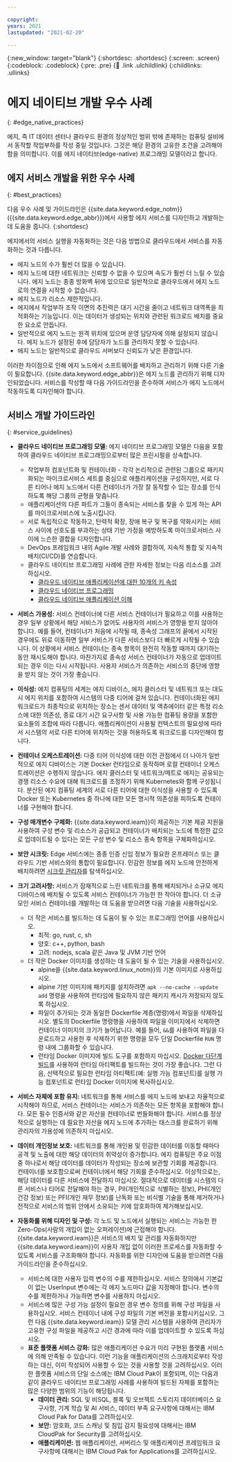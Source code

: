 ```yaml
---

copyright:
years: 2021
lastupdated: "2021-02-20"

---
```


{:new_window: target="blank"}
{:shortdesc: .shortdesc}
{:screen: .screen}
{:codeblock: .codeblock}
{:pre: .pre}
{:child: .link .ulchildlink}
{:childlinks: .ullinks}

# 에지 네이티브 개발 우수 사례
{: #edge_native_practices}

에지, 즉 IT 데이터 센터나 클라우드 환경의 정상적인 범위 밖에 존재하는 컴퓨팅 설비에서 동작할 작업부하를 작성 중일 것입니다. 그것은 해당 환경의 고유한 조건을 고려해야 함을 의미합니다. 이를 에지 네이티브(edge-native) 프로그래밍 모델이라고 합니다.

## 에지 서비스 개발을 위한 우수 사례
{: #best_practices}

다음 우수 사례 및 가이드라인은 {{site.data.keyword.edge_notm}}({{site.data.keyword.edge_abbr}})에서 사용할 에지 서비스를 디자인하고 개발하는 데 도움을 줍니다.
{:shortdesc}

에지에서의 서비스 실행을 자동화하는 것은 다음 방법으로 클라우드에서 서비스를 자동화하는 것과 다릅니다.

* 에지 노드의 수가 훨씬 더 많을 수 있습니다.
* 에지 노드에 대한 네트워크는 신뢰할 수 없을 수 있으며 속도가 훨씬 더 느릴 수 있습니다. 에지 노드는 종종 방화벽 뒤에 있으므로 일반적으로 클라우드에서 에지 노드로의 연결을 시작할 수 없습니다.
* 에지 노드가 리소스 제한적입니다.
* 에지에서 작업부하 조작 이면의 추진력은 대기 시간을 줄이고 네트워크 대역폭을 최적화하는 기능입니다. 이는 데이터가 생성되는 위치와 관련된 워크로드 배치를 중요한 요소로 만듭니다. 
* 일반적으로 에지 노드는 원격 위치에 있으며 운영 담당자에 의해 설정되지 않습니다. 에지 노드가 설정된 후에 담당자가 노드를 관리하지 못할 수 있습니다.
* 에지 노드는 일반적으로 클라우드 서버보다 신뢰도가 낮은 환경입니다.

이러한 차이점으로 인해 에지 노드에서 소프트웨어를 배치하고 관리하기 위해 다른 기술이 필요합니다. {{site.data.keyword.edge_abbr}}은 에지 노드를 관리하기 위해 디자인되었습니다. 서비스를 작성할 때 다음 가이드라인을 준수하여 서비스가 에지 노드에서 작동하도록 디자인해야 합니다.

## 서비스 개발 가이드라인
{: #service_guidelines}


* **클라우드 네이티브 프로그래밍 모델:** 에지 네이티브 프로그래밍 모델은 다음을 포함하여 클라우드 네이티브 프로그래밍으로부터 많은 프린시펄을 상속합니다.

  * 작업부하 컴포넌트화 및 컨테이너화 - 각각 논리적으로 관련된 그룹으로 패키지화되는 마이크로서비스 세트를 중심으로 애플리케이션을 구성하지만, 서로 다른 티어나 에지 노드에서 다른 컨테이너가 가장 잘 동작할 수 있는 장소를 인식하도록 해당 그룹의 균형을 맞춥니다.
  * 애플리케이션의 다른 파트가 그들이 종속되는 서비스를 찾을 수 있게 하는 API를 마이크로서비스에 노출시킵니다.
  * 서로 독립적으로 작동하고, 탄력적 확장, 장애 복구 및 복구를 약화시키는 서비스 사이에 선호도를 부과하는 상태 기반 가정을 예방하도록 마이크로서비스 사이에 느슨한 결합을 디자인합니다.
  * DevOps 프레임워크 내의 Agile 개발 사례와 결합하여, 지속적 통합 및 지속적 배치(CI/CD)를 연습합니다.
  * 클라우드 네이티브 프로그래밍 사례에 관한 자세한 정보는 다음 리소스를 고려하십시오.
    * [클라우드 네이티브 애플리케이션에 대한 10개의 키 속성](https://thenewstack.io/10-key-attributes-of-cloud-native-applications/)
    * [클라우드 네이티브 프로그래밍](https://researcher.watson.ibm.com/researcher/view_group.php?id=9957)
    *	[클라우드 네이티브 애플리케이션 이해](https://www.redhat.com/en/topics/cloud-native-apps)

* **서비스 가용성:** 서비스 컨테이너에 다른 서비스 컨테이너가 필요하고 이를 사용하는 경우 일부 상황에서 해당 서비스가 없어도 사용자의 서비스가 영향을 받지 않아야 합니다. 예를 들어, 컨테이너가 처음에 시작될 때, 종속성 그래프의 끝에서 시작된 경우에도 위로 이동하면 일부 서비스가 다른 서비스보다 더 빠르게 시작될 수 있습니다. 이 상황에서 서비스 컨테이너는 종속 항목이 완전히 작동할 때까지 대기하는 동안 재시도해야 합니다. 마찬가지로 종속성 서비스 컨테이너가 자동으로 업데이트되는 경우 이는 다시 시작됩니다. 사용자 서비스가 의존하는 서비스의 중단에 영향을 받지 않는 것이 가장 좋습니다.
* **이식성:** 에지 컴퓨팅의 세계는 에지 디바이스, 에지 클러스터 및 네트워크 또는 대도시 에지 위치를 포함하여 시스템의 다중 티어에 걸쳐 있습니다. 컨테이너화된 에지 워크로드가 최종적으로 위치하는 장소는 센서 데이터 및 액츄에이터 같은 특정 리소스에 대한 의존성, 종료 대기 시간 요구사항 및 사용 가능한 컴퓨팅 용량을 포함한 요소들의 조합에 따라 다릅니다. 애플리케이션이 사용될 컨텍스트의 필요성에 따라서 시스템의 서로 다른 티어에 위치하는 것을 허용하도록 워크로드를 디자인해야 합니다.
* **컨테이너 오케스트레이션:** 다중 티어 이식성에 대한 이전 관점에서 더 나아가 일반적으로 에지 디바이스는 기본 Docker 런타임으로 동작하며 로컬 컨테이너 오케스트레이션은 수행하지 않습니다. 에지 클러스터 및 네트워크/메트로 에지는 공유되는 경쟁 리소스 수요에 대해 워크로드를 조정하기 위해 Kubernetes와 함께 구성됩니다. 분산된 에지 컴퓨팅 세계의 서로 다른 티어에 대한 이식성을 사용할 수 있도록 Docker 또는 Kubernetes 중 하나에 대한 모든 명시적 의존성을 피하도록 컨테이너를 구현해야 합니다. 
* **구성 매개변수 구체화:** {{site.data.keyword.ieam}}이 제공하는 기본 제공 지원을 사용하여 구성 변수 및 리소스가 공급되고 컨테이너가 배치되는 노드에 특정한 값으로 업데이트될 수 있다는 모든 구성 변수 및 리소스 종속 항목을 구체화하십시오.
* **보안 시크릿:** Edge 서비스에는 종종 인증 신임 정보가 필요한 온프레미스 또는 클라우드 기반 서비스와의 통합이 필요합니다. 민감한 정보를 에지 노드에 안전하게 배치하려면 [시크릿 관리자](secrets_details.md)를 탐색하십시오.
* **크기 고려사항:** 서비스가 잠재적으로 느린 네트워크를 통해 배치되거나 소규모 에지 디바이스에 배치될 수 있도록 서비스 컨테이너가 가능한 한 작아야 합니다. 더 소규모인 서비스 컨테이너를 개발하는 데 도움을 받으려면 다음 기술을 사용하십시오.

  * 더 작은 서비스를 빌드하는 데 도움이 될 수 있는 프로그래밍 언어를 사용하십시오.
    * 최적: go, rust, c, sh
    * 양호: c++, python, bash
    * 고려: nodejs, scala 같은 Java 및 JVM 기반 언어
  * 더 작은 Docker 이미지를 생성하는 데 도움이 될 수 있는 기술을 사용하십시오.
    * alpine을 {{site.data.keyword.linux_notm}}의 기본 이미지로 사용하십시오.
    * alpine 기반 이미지에 패키지를 설치하려면 `apk --no-cache --update add` 명령을 사용하여 런타임에 필요하지 않은 패키지 캐시가 저장되지 않도록 하십시오.
    * 파일이 추가되는 것과 동일한 Dockerfile 계층(명령)에서 파일을 삭제하십시오. 별도의 Dockerfile 명령행을 사용하여 파일을 이미지에서 삭제하면 컨테이너 이미지의 크기가 늘어납니다. 예를 들어, `&&`를 사용하여 파일을 다운로드하고 사용한 후 삭제하기 위한 명령을 모두 단일 Dockerfile `RUN` 명령 내에 그룹화할 수 있습니다.
    * 런타임 Docker 이미지에 빌드 도구를 포함하지 마십시오. [Docker 다단계 빌드](https://docs.docker.com/develop/develop-images/multistage-build/)를 사용하여 런타임 아티팩트를 빌드하는 것이 가장 좋습니다. 그런 다음, 선택적으로 필요한 런타임 아티팩트(예: 실행 가능 컴포넌트)를 실행 가능 컴포넌트로 런타임 Docker 이미지에 복사하십시오.
* **서비스 자체에 포함 유지:** 네트워크를 통해 서비스를 에지 노드에 보내고 자율적으로 시작해야 하므로, 서비스 컨테이너는 서비스가 의존하는 모든 항목을 포함해야 합니다. 모든 필수 인증서와 같은 자산을 컨테이너로 번들화해야 합니다. 서비스를 정상적으로 실행하는 데 필요한 자산을 에지 노드에 추가하는 태스크를 완료하기 위해 관리자의 가용성에 의존하지 마십시오.
* **데이터 개인정보 보호:** 네트워크를 통해 개인용 및 민감한 데이터를 이동할 때마다 공격 및 노출에 대한 해당 데이터의 취약성이 증가합니다. 에지 컴퓨팅은 주요 이점 중 하나로서 해당 데이터를 데이터가 작성되는 장소에 보관할 기회를 제공합니다. 컨테이너를 보호함으로써 컨테이너에서 해당 기회를 준수하십시오. 이상적으로는, 해당 데이터를 다른 서비스에 전달하지 마십시오. 절대적으로 데이터를 시스템의 다른 서비스나 티어로 전달해야 하는 경우, PII(개인적으로 식별하는 정보), PHI(개인 건강 정보) 또는 PFI(개인 재무 정보)를 난독화 또는 비식별 기술을 통해 제거하거나 전적으로 서비스의 범위 안에서 소유되는 키에 암호화하여 제거해보십시오. 
* **자동화를 위해 디자인 및 구성:** 각 노드 및 노드에서 실행되는 서비스는 가능한 한 Zero-Ops(사람의 개입이 없는 오퍼레이션)에 근접해야 합니다. {{site.data.keyword.ieam}}은 서비스의 배치 및 관리를 자동화하지만 {{site.data.keyword.ieam}}이 사용자 개입 없이 이러한 프로세스를 자동화할 수 있도록 서비스를 구조화해야 합니다. 자동화를 위한 디자인에 도움을 받으려면 다음 가이드라인을 준수하십시오.
  * 서비스에 대한 사용자 입력 변수의 수를 제한하십시오. 서비스 정의에서 기본값이 없는 UserInput 변수에는 각 에지 노드마다 값을 지정해야 합니다. 변수의 수를 제한하거나 가능하면 변수를 사용하지 마십시오.  
  * 서비스에 많은 구성 가능 설정이 필요한 경우 변수 정의를 위해 구성 파일을 사용하십시오. 서비스 컨테이너 내에 구성 파일의 기본 버전을 포함시키십시오. 그런 다음 {{site.data.keyword.ieam}} 모델 관리 시스템을 사용하여 관리자가 고유한 구성 파일을 제공하고 시간 경과에 따라 이를 업데이트할 수 있도록 하십시오.
  * **표준 플랫폼 서비스 강화:** 많은 애플리케이션 수요가 미리 구현된 플랫폼 서비스에 의해 만족될 수 있습니다. 이런 기능을 애플리케이션의 스크래치로부터 작성하는 대신, 이미 작성되어 사용할 수 있는 것을 사용할 것을 고려하십시오. 이러한 플랫폼 서비스의 단일 소스에는 IBM Cloud Pak이 포함되며, 이는 다음과 같이 클라우드 네이티브 프로그래밍 사례를 사용하여 빌드된 자체를 포함하는 많은 다양한 범위의 기능이 해당됩니다.
    * **데이터 관리:** SQL 및 비SQL, 블록 및 오브젝트 스토리지 데이터베이스 요구사항, 기계 학습 및 AI 서비스, 데이터 부족 요구사항에 대해서는 IBM Cloud Pak for Data를 고려하십시오. 
    * **보안:** 암호화, 코드 스캐닝 및 침입 감지 필요성에 대해서는 IBM CloudPak for Security를 고려하십시오.
    * **애플리케이션:** 웹 애플리케이션, 서버리스 및 애플리케이션 프레임워크 요구사항에 대해서는 IBM Cloud Pak for Applications를 고려하십시오.
